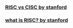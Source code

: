 ### [RISC vs CISC by stanford](https://cs.stanford.edu/people/eroberts/courses/soco/projects/risc/risccisc/)

### [what is RISC? by stanford](https://cs.stanford.edu/people/eroberts/courses/soco/projects/risc/whatis/index.html)
